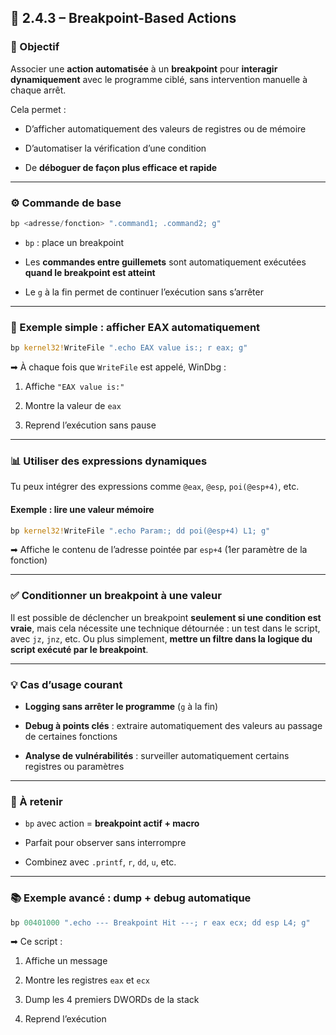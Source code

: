 ## 🎯 2.4.3 – Breakpoint-Based Actions

### 📌 Objectif

Associer une **action automatisée** à un **breakpoint** pour **interagir dynamiquement** avec le programme ciblé, sans intervention manuelle à chaque arrêt.

Cela permet :

- D’afficher automatiquement des valeurs de registres ou de mémoire
    
- D’automatiser la vérification d’une condition
    
- De **déboguer de façon plus efficace et rapide**
    

---

### ⚙️ Commande de base

```rust
bp <adresse/fonction> ".command1; .command2; g"
```

- `bp` : place un breakpoint
    
- Les **commandes entre guillemets** sont automatiquement exécutées **quand le breakpoint est atteint**
    
- Le `g` à la fin permet de continuer l’exécution sans s’arrêter
    

---

### 🔎 Exemple simple : afficher EAX automatiquement

```rust
bp kernel32!WriteFile ".echo EAX value is:; r eax; g"
```



➡ À chaque fois que `WriteFile` est appelé, WinDbg :

1. Affiche `"EAX value is:"`
    
2. Montre la valeur de `eax`
    
3. Reprend l’exécution sans pause
    

---

### 📊 Utiliser des expressions dynamiques

Tu peux intégrer des expressions comme `@eax`, `@esp`, `poi(@esp+4)`, etc.

#### Exemple : lire une valeur mémoire

```rust
bp kernel32!WriteFile ".echo Param:; dd poi(@esp+4) L1; g"
```


➡ Affiche le contenu de l’adresse pointée par `esp+4` (1er paramètre de la fonction)

---

### ✅ Conditionner un breakpoint à une valeur

Il est possible de déclencher un breakpoint **seulement si une condition est vraie**, mais cela nécessite une technique détournée : un test dans le script, avec `jz`, `jnz`, etc. Ou plus simplement, **mettre un filtre dans la logique du script exécuté par le breakpoint**.

---

### 💡 Cas d’usage courant

- **Logging sans arrêter le programme** (`g` à la fin)
    
- **Debug à points clés** : extraire automatiquement des valeurs au passage de certaines fonctions
    
- **Analyse de vulnérabilités** : surveiller automatiquement certains registres ou paramètres
    

---

### 🧠 À retenir

- `bp` avec action = **breakpoint actif + macro**
    
- Parfait pour observer sans interrompre
    
- Combinez avec `.printf`, `r`, `dd`, `u`, etc.
    

---

### 📚 Exemple avancé : dump + debug automatique

```rust
bp 00401000 ".echo --- Breakpoint Hit ---; r eax ecx; dd esp L4; g"
```

➡ Ce script :

1. Affiche un message
    
2. Montre les registres `eax` et `ecx`
    
3. Dump les 4 premiers DWORDs de la stack
    
4. Reprend l’exécution